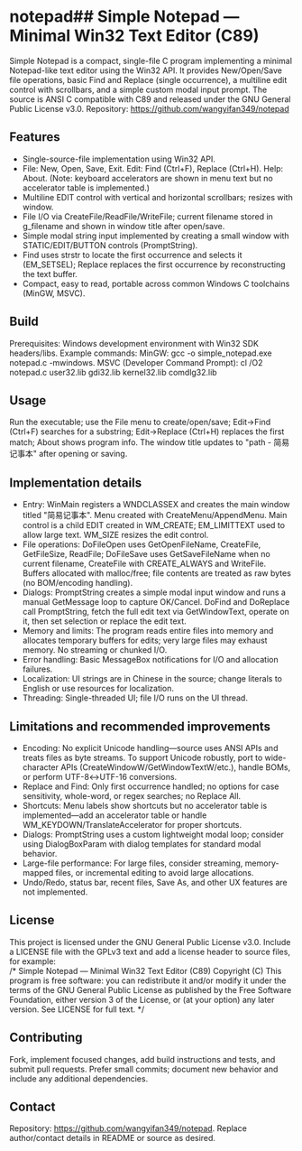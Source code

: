 # notepad## Simple Notepad — Minimal Win32 Text Editor (C89)

Simple Notepad is a compact, single-file C program implementing a minimal Notepad-like text editor using the Win32 API. It provides New/Open/Save file operations, basic Find and Replace (single occurrence), a multiline edit control with scrollbars, and a simple custom modal input prompt. The source is ANSI C compatible with C89 and released under the GNU General Public License v3.0. Repository: https://github.com/wangyifan349/notepad

## Features
- Single-source-file implementation using Win32 API.  
- File: New, Open, Save, Exit. Edit: Find (Ctrl+F), Replace (Ctrl+H). Help: About. (Note: keyboard accelerators are shown in menu text but no accelerator table is implemented.)  
- Multiline EDIT control with vertical and horizontal scrollbars; resizes with window.  
- File I/O via CreateFile/ReadFile/WriteFile; current filename stored in g_filename and shown in window title after open/save.  
- Simple modal string input implemented by creating a small window with STATIC/EDIT/BUTTON controls (PromptString).  
- Find uses strstr to locate the first occurrence and selects it (EM_SETSEL); Replace replaces the first occurrence by reconstructing the text buffer.  
- Compact, easy to read, portable across common Windows C toolchains (MinGW, MSVC).

## Build
Prerequisites: Windows development environment with Win32 SDK headers/libs. Example commands: MinGW: gcc -o simple_notepad.exe notepad.c -mwindows. MSVC (Developer Command Prompt): cl /O2 notepad.c user32.lib gdi32.lib kernel32.lib comdlg32.lib

## Usage
Run the executable; use the File menu to create/open/save; Edit→Find (Ctrl+F) searches for a substring; Edit→Replace (Ctrl+H) replaces the first match; About shows program info. The window title updates to "path - 简易记事本" after opening or saving.

## Implementation details
- Entry: WinMain registers a WNDCLASSEX and creates the main window titled "简易记事本". Menu created with CreateMenu/AppendMenu. Main control is a child EDIT created in WM_CREATE; EM_LIMITTEXT used to allow large text. WM_SIZE resizes the edit control.  
- File operations: DoFileOpen uses GetOpenFileName, CreateFile, GetFileSize, ReadFile; DoFileSave uses GetSaveFileName when no current filename, CreateFile with CREATE_ALWAYS and WriteFile. Buffers allocated with malloc/free; file contents are treated as raw bytes (no BOM/encoding handling).  
- Dialogs: PromptString creates a simple modal input window and runs a manual GetMessage loop to capture OK/Cancel. DoFind and DoReplace call PromptString, fetch the full edit text via GetWindowText, operate on it, then set selection or replace the edit text.  
- Memory and limits: The program reads entire files into memory and allocates temporary buffers for edits; very large files may exhaust memory. No streaming or chunked I/O.  
- Error handling: Basic MessageBox notifications for I/O and allocation failures.  
- Localization: UI strings are in Chinese in the source; change literals to English or use resources for localization.  
- Threading: Single-threaded UI; file I/O runs on the UI thread.

## Limitations and recommended improvements
- Encoding: No explicit Unicode handling—source uses ANSI APIs and treats files as byte streams. To support Unicode robustly, port to wide-character APIs (CreateWindowW/GetWindowTextW/etc.), handle BOMs, or perform UTF-8↔UTF-16 conversions.  
- Replace and Find: Only first occurrence handled; no options for case sensitivity, whole-word, or regex searches; no Replace All.  
- Shortcuts: Menu labels show shortcuts but no accelerator table is implemented—add an accelerator table or handle WM_KEYDOWN/TranslateAccelerator for proper shortcuts.  
- Dialogs: PromptString uses a custom lightweight modal loop; consider using DialogBoxParam with dialog templates for standard modal behavior.  
- Large-file performance: For large files, consider streaming, memory-mapped files, or incremental editing to avoid large allocations.  
- Undo/Redo, status bar, recent files, Save As, and other UX features are not implemented.

## License
This project is licensed under the GNU General Public License v3.0. Include a LICENSE file with the GPLv3 text and add a license header to source files, for example:  
/* Simple Notepad — Minimal Win32 Text Editor (C89) Copyright (C) <year> <Your Name> This program is free software: you can redistribute it and/or modify it under the terms of the GNU General Public License as published by the Free Software Foundation, either version 3 of the License, or (at your option) any later version. See LICENSE for full text. */

## Contributing
Fork, implement focused changes, add build instructions and tests, and submit pull requests. Prefer small commits; document new behavior and include any additional dependencies.

## Contact
Repository: https://github.com/wangyifan349/notepad. Replace author/contact details in README or source as desired.
